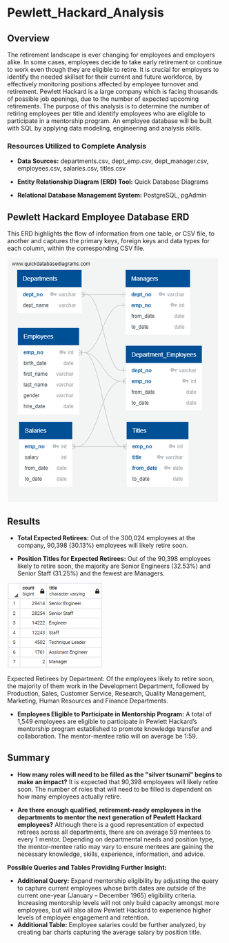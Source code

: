 # Pewlett_Hackard_Analysis
## Overview
The retirement landscape is ever changing for employees and employers alike. In some cases, employees decide to take early retirement or continue to work even though they are eligible to retire. It is crucial for employers to identify the needed skillset for their current and future workforce, by effectively monitoring positions affected by employee turnover and retirement. Pewlett Hackard is a large company which is facing thousands of possible job openings, due to the number of expected upcoming retirements. The purpose of this analysis is to determine the number of retiring employees per title and identify employees who are eligible to participate in a mentorship program. An employee database will be built with SQL by applying data modeling, engineering and analysis skills.

### Resources Utilized to Complete Analysis
* **Data Sources:** departments.csv, dept_emp.csv, dept_manager.csv, employees.csv, salaries.csv, titles.csv

* **Entity Relationship Diagram (ERD) Tool:** Quick Database Diagrams

* **Relational Database Management System:** PostgreSQL, pgAdmin

## Pewlett Hackard Employee Database ERD
This ERD highlights the flow of information from one table, or CSV file, to another and captures the primary keys, foreign keys and data types for each column, within the corresponding CSV file.

![](Resources/EmplyeeDB.png)

## Results
* **Total Expected Retirees:** Out of the 300,024 employees at the company, 90,398 (30.13%) employees will likely retire soon.

* **Position Titles for Expected Retirees:** Out of the 90,398 employees likely to retire soon, the majority are Senior Engineers (32.53%) and Senior Staff (31.25%) and the fewest are Managers.

![](Resources/retiring_titles.png)

Expected Retirees by Department: Of the employees likely to retire soon, the majority of them work in the Development Department, followed by Production, Sales, Customer Service, Research, Quality Management, Marketing, Human Resources and Finance Departments.

* **Employees Eligible to Participate in Mentorship Program:** A total of 1,549 employees are eligible to participate in Pewlett Hackard’s mentorship program established to promote knowledge transfer and collaboration. The mentor-mentee ratio will on average be 1:59.

## Summary
* **How many roles will need to be filled as the "silver tsunami" begins to make an impact?** It is expected that 90,398 employees will likely retire soon. The number of roles that will need to be filled is dependent on how many employees actually retire.

* **Are there enough qualified, retirement-ready employees in the departments to mentor the next generation of Pewlett Hackard employees?** Although there is a good representation of expected retirees across all departments, there are on average 59 mentees to every 1 mentor. Depending on departmental needs and position type, the mentor-mentee ratio may vary to ensure mentees are gaining the necessary knowledge, skills, experience, information, and advice.

**Possible Queries and Tables Providing Further Insight:**

- **Additional Query:** Expand mentorship eligibility by adjusting the query to capture current employees whose birth dates are outside of the current one-year (January – December 1965) eligibility criteria. Increasing mentorship levels will not only build capacity amongst more employees, but will also allow Pewlett Hackard to experience higher levels of employee engagement and retention.
- **Additional Table:** Employee salaries could be further analyzed, by creating bar charts capturing the average salary by position title.
